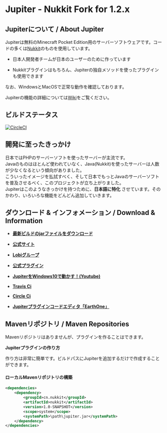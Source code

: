 # Jupiter - Nukkit Fork for 1.2.x
<!-- ![jupiter](https://github.com/JupiterDevelopmentTeam/JupiterDevelopmentTeam/blob/master/Banner.jpg) -->

Jupiterについて / About Jupiter
--------------------

Jupiterは無料のMinecraft Pocket Edition用のサーバーソフトウェアです。コードの多くは[Nukkit](https://github.com/Nukkit/Nukkit/)のものを使用しています。

* 日本人開発者チームが日本のユーザーのために作っています

* Nukkitプラグインはもちろん、Jupiterの独自メソッドを使ったプラグインも使用できます   
  
なお、WindowsとMacOSで正常な動作を確認しております。  
  
Jupiterの機能の詳細については[Wiki](https://github.com/JupiterDevelopmentTeam/Jupiter/wiki)をご覧ください。  
  
ビルドステータス
--------------------
<!-- [![travisCI](https://travis-ci.org/JupiterDevelopmentTeam/Jupiter.svg?branch=master)](https://travis-ci.org/JupiterDevelopmentTeam/Jupiter) -->
[![CircleCI](https://circleci.com/gh/JupiterDevelopmentTeam/Jupiter/tree/master.svg?style=svg)](https://circleci.com/gh/JupiterDevelopmentTeam/Jupiter/tree/master)
  
開発に至ったきっかけ
--------------------
日本ではPHPのサーバーソフトを使ったサーバーが主流です。  
Javaのものはほとんど使われていなく、Java(Nukkit)を使ったサーバーは人数が少なくなるという傾向がありました。  
こういったイメージを払拭すべく、そして日本でもっとJavaのサーバーソフトを普及させるべく、このプロジェクトが立ち上がりました。  
Jupiterはこのようなきっかけを持つために、__日本語に特化__ させています。そのかわり、いろいろな機能をどんどん追加していきます。  

ダウンロード & インフォメーション / Download & Information
-------------

* __[最新ビルドのjarファイルをダウンロード](https://circleci.com/gh/JupiterDevelopmentTeam/Jupiter/tree/master)__

* __[公式サイト](https://jupiterdevelopmentteam.github.io/)__
* __[Lobiグループ](https://web.lobi.co/group/5f56c6d4c43cdb8c63541731b2ea8533ac4b50f1)__
* __[公式プラグイン](https://github.com/JupiterDevelopmentTeam/Plugins)__
* __[JupiterをWindows10で動かす！(Youtube)](https://www.youtube.com/watch?v=bHTzzD6z4pw)__
* __[Travis Ci](https://travis-ci.org/JupiterDevelopmentTeam/Jupiter)__
* __[Circle Ci](https://circleci.com/gh/JupiterDevelopmentTeam/Jupiter/tree/master)__
* __[Jupiterプラグインコードエディタ「EarthOne」](http://itsuplugin.web.fc2.com/earthone.html)__


Mavenリポジトリ / Maven Repositories
--------------------

Mavenリポジトリはありませんが、プラグインを作ることはできます。  

__Jupiterプラグインの作り方__
  
作り方は非常に簡単です。ビルドパスにJupiterを追加するだけで作成することができます。
  
  
#### ローカルMavenリポジトリの構築  
```xml:pom.xml
<dependencies>
    <dependency>
        <groupId>cn.nukkit</groupId>
        <artifactId>nukkit</artifactId>
        <version>1.0-SNAPSHOT</version>
        <scope>system</scope>
        <systemPath>\path\jupiter.jar</systemPath>
    </dependency>
</dependencies>
```
